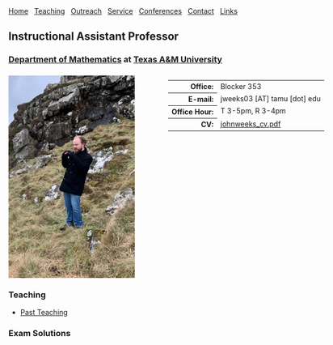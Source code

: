 <!-- <html xmlns="http://www.w3.org/1999/xhtml" xml:lang="en"> --> 
 

<!-- ==================== DEFINE DOCUMENT VARS HERE ==================== --> 
<!-- ========== In this section change YOUR NAME to your name ========== --> 
<html lang="en-US"><head><meta http-equiv="Content-Type" content="text/html; charset=UTF-8"> 
</head> 
 

<body> 
<!--#include virtual="/includes/1colUser.inc.html" --> 
 

<!-- ==================== BEGIN YOUR CONTENT HERE ==================== --> 
 
<div class="header">
    <a href="/" class="menulink">Home</a>&nbsp;&nbsp;
    <a href="/teaching/" class="menulink">Teaching</a>&nbsp;&nbsp;
    <a href="/outreach/" class="menulink">Outreach</a>&nbsp;&nbsp;
    <a href="/service/" class="menulink">Service</a>&nbsp;&nbsp;
    <a href="/conferences/" class="menulink">Conferences</a>&nbsp;&nbsp;
    <a href="/contact/" class="menulink">Contact</a>&nbsp;&nbsp;
    <a href="/links/" class="menulink">Links</a>&nbsp;&nbsp;
  </div>

<div class=horizontal-line></div>
<h2>Instructional Assistant Professor</h2> 
<h3><a href="https://math.tamu.edu/">Department of Mathematics</a> at <a href="https://tamu.edu/">Texas A&M University</a></h3> 
 

<div style="width:625px;"> 
<div style="float:left;"> 
<!-- Photograph --> 
<img src="./photos/jweeks1.jpg" alt="[PHOTO]" 
     style="position:relative;float:left;padding-right:5px;padding-top:5px;width:250px;height:400px"/> 
</div> 
<div style="float:right;"> 
<!-- Contact info --> 
<table> 
<tr><!-- Office --> 
<th style="text-align: right">Office:</th> 
<td>Blocker 353</td> 
</tr> 
<tr><!-- Obfuscate your e-mail address to reduce spam --> 
<th style="text-align: right">E-mail:</th> 
<td>jweeks03 [AT] tamu [dot] edu</td> 
</tr> 
<tr><!-- Office Hours --> 
<th style="text-align: right;vertical-align:top">Office Hour:</th> 
<td style="vertical-align: top"> 
T 3-5pm, R 3-4pm 
</td> 
</tr> 
<tr><!-- Link to your CV --> 
<th style="text-align: right">CV:</th> 
<td><a href="johnweeks_cv.pdf">johnweeks_cv.pdf</a></td> 
<!-- <td><a href="misc/cv.pdf">John Weeks</a></td> --> 
</tr> 
</table> 
</div> 
 

<!-- Break --> 
<p><br style="clear: both;"/></p> 
 

<h3>Teaching</h3> 
<ul style="margin-top: 2px"> 
<!-- 
  Link to your teaching pages. 
  Create new sub directories mathMMM_2014c and mathNNN_2014a 
  under your public_html directory for Fall and Spring, 2014, 
  respectively.  Create index.html files in each directory. 
  --> 
<!-- <li><a href="20f142/index.html">MATH-142-504 Fall 2020</a></li> --> 
<li><a href="pastteaching/">Past Teaching</a></li> 
</ul> 
 

<h3>Exam Solutions</h3> 
<ul style="margin-top: 2px"> 
<!-- <li><a href="algebra/algebra.pdf">MATH-653/4 Solutions (Updated 6/23/18)</a></li> --> 
</ul> 
